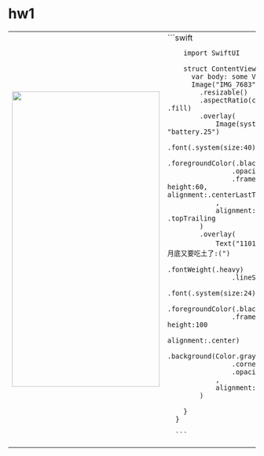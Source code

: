 <h1>hw1</h1>
<table>
  <tr>
    <td>
      <img src="https://raw.githubusercontent.com/ldhejlvfl/yzu-swiftui-1101412/main/hw1_1101412.jpg" style="width: 300px; height: 600px;">
    </td>
    <td>
      ```swift
      
        import SwiftUI

        struct ContentView: View {
          var body: some View {
          Image("IMG_7683")
            .resizable()
            .aspectRatio(contentMode: .fill)
            .overlay(
                Image(systemName: "battery.25")
                    .font(.system(size:40))
                    .foregroundColor(.black)
                    .opacity(0.75)
                    .frame(width:180, height:60, alignment:.centerLastTextBaseline)
                ,
                alignment: .topTrailing
            )
            .overlay(
                Text("1101412  李東樺\n月底又要吃土了:(")
                    .fontWeight(.heavy)
                    .lineSpacing(15)
                    .font(.system(size:24))
                    .foregroundColor(.black)
                    .frame(width:320, height:100
                           , alignment:.center)
                    .background(Color.gray)
                    .cornerRadius(35)
                    .opacity(0.85)
                ,
                alignment: .bottom
            )
        
        }
      }

      ```
  </td>
  </tr>
</table>
